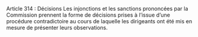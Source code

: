 Article 314 : Décisions
Les injonctions et les sanctions prononcées par la Commission prennent la forme de décisions prises à l’issue d’une procédure contradictoire au cours de laquelle les dirigeants ont été mis en mesure de présenter leurs observations.